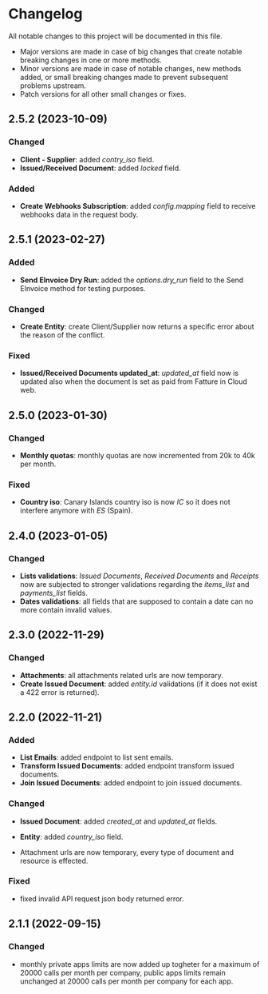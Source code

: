 # Changelog

All notable changes to this project will be documented in this file.
* Major versions are made in case of big changes that create notable breaking changes in one or more methods.
* Minor versions are made in case of notable changes, new methods added, or small breaking changes made to prevent subsequent problems upstream.
* Patch versions for all other small changes or fixes.

## 2.5.2 (2023-10-09)

### Changed

* **Client - Supplier**: added *contry_iso* field.
* **Issued/Received Document**: added *locked* field.

### Added

* **Create Webhooks Subscription**: added *config.mapping* field to receive webhooks data in the request body.

## 2.5.1 (2023-02-27)

### Added

* **Send EInvoice Dry Run**: added the *options.dry_run* field to the Send EInvoice method for testing purposes.

### Changed

* **Create Entity**: create Client/Supplier now returns a specific error about the reason of the conflict.

### Fixed

* **Issued/Received Documents updated_at**: *updated_at* field now is updated also when the document is set as paid from Fatture in Cloud web.

## 2.5.0 (2023-01-30)

### Changed

* **Monthly quotas**: monthly quotas are now incremented from 20k to 40k per month.

### Fixed

* **Country iso**: Canary Islands country iso is now *IC* so it does not interfere anymore with *ES* (Spain).

## 2.4.0 (2023-01-05)

### Changed

* **Lists validations**: *Issued Documents*, *Received Documents* and *Receipts* now are subjected to stronger validations regarding the *items_list* and *payments_list* fields.
* **Dates validations**: all fields that are supposed to contain a date can no more contain invalid values.

## 2.3.0 (2022-11-29)

### Changed

* **Attachments**: all attachments related urls are now temporary.
* **Create Issued Document**: added *entity.id* validations (if it does not exist a 422 error is returned).

## 2.2.0 (2022-11-21)

### Added

* **List Emails**: added endpoint to list sent emails.
* **Transform Issued Documents**: added endpoint transform issued documents.
* **Join Issued Documents**: added endpoint to join issued documents.

### Changed

* **Issued Document**: added *created_at* and *updated_at* fields.
* **Entity**: added *country_iso* field.

* Attachment urls are now temporary, every type of document and resource is effected.

### Fixed

* fixed invalid API request json body returned error.

## 2.1.1 (2022-09-15)

### Changed

* monthly private apps limits are now added up togheter for a maximum of 20000 calls per month per company, public apps limits remain unchanged at 20000 calls per month per company for each app.
